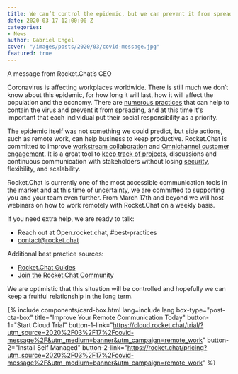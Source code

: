 ```yaml
---
title: We can’t control the epidemic, but we can prevent it from spreading
date: 2020-03-17 12:00:00 Z
categories:
- News
author: Gabriel Engel
cover: "/images/posts/2020/03/covid-message.jpg"
featured: true
---
```


A message from Rocket.Chat’s CEO

Coronavirus is affecting workplaces worldwide. There is still much we don’t know about this epidemic, for how long it will last, how it will affect the population and the economy.  There are [numerous practices](https://rocket.chat/2020/03/10/covid/) that can help to contain the virus and prevent it from spreading, and at this time it's important that each individual put their social responsibility as a priority.

The epidemic itself was not something we could predict, but side actions, such as remote work, can help business to keep productive. Rocket.Chat is committed to improve [workstream collaboration](https://rocket.chat/team-collab) and [Omnichannel customer engagement](https://rocket.chat/customer-solutions). It is a great tool to [keep track of projects](https://rocket.chat/devops), discussions and continuous communication with stakeholders without losing [security](https://rocket.chat/security), flexibility, and scalability.

Rocket.Chat is currently one of the most accessible communication tools in the market and at this time of uncertainty, we are committed to supporting you and your team even further. From March 17th and beyond we will host webinars on how to work remotely with Rocket.Chat on a weekly basis.

If you need extra help, we are ready to talk:
- Reach out at Open.rocket.chat, #best-practices
- [contact@rocket.chat](mailto:contact@rocket.chat)

Additional best practice sources:
- [Rocket.Chat Guides](https://rocket.chat/docs/)
- [Join the Rocket.Chat Community](https://rocket.chat/community)

We are optimistic that this situation will be controlled and hopefully we can keep a fruitful relationship in the long term.

{% include components/card-box.html lang=include.lang box-type="post-cta-box" title="Improve Your Remote Communication Today" button-1="Start Cloud Trial" button-1-link="https://cloud.rocket.chat/trial/?utm_source=2020%2F03%2F17%2Fcovid-message%2F&utm_medium=banner&utm_campaign=remote_work" button-2="Install Self Managed" button-2-link="https://rocket.chat/pricing?utm_source=2020%2F03%2F17%2Fcovid-message%2F&utm_medium=banner&utm_campaign=remote_work" %}